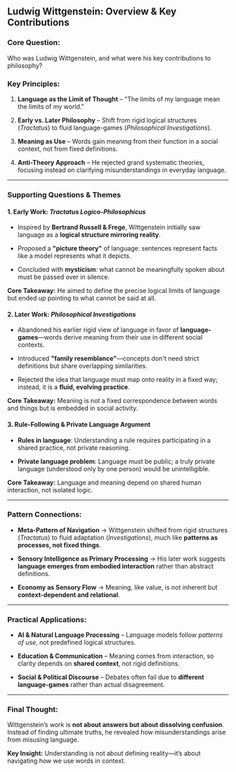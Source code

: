 ## **Ludwig Wittgenstein: Overview & Key Contributions**

### **Core Question:**

Who was Ludwig Wittgenstein, and what were his key contributions to philosophy?

### **Key Principles:**

1. **Language as the Limit of Thought** – "The limits of my language mean the limits of my world."
    
2. **Early vs. Later Philosophy** – Shift from rigid logical structures (_Tractatus_) to fluid language-games (_Philosophical Investigations_).
    
3. **Meaning as Use** – Words gain meaning from their function in a social context, not from fixed definitions.
    
4. **Anti-Theory Approach** – He rejected grand systematic theories, focusing instead on clarifying misunderstandings in everyday language.
    

---

### **Supporting Questions & Themes**

#### **1. Early Work: _Tractatus Logico-Philosophicus_**

- Inspired by **Bertrand Russell & Frege**, Wittgenstein initially saw language as a **logical structure mirroring reality**.
    
- Proposed a **"picture theory"** of language: sentences represent facts like a model represents what it depicts.
    
- Concluded with **mysticism**: what cannot be meaningfully spoken about must be passed over in silence.
    

**Core Takeaway:** He aimed to define the precise logical limits of language but ended up pointing to what cannot be said at all.

#### **2. Later Work: _Philosophical Investigations_**

- Abandoned his earlier rigid view of language in favor of **language-games**—words derive meaning from their use in different social contexts.
    
- Introduced **"family resemblance"**—concepts don't need strict definitions but share overlapping similarities.
    
- Rejected the idea that language must map onto reality in a fixed way; instead, it is a **fluid, evolving practice**.
    

**Core Takeaway:** Meaning is not a fixed correspondence between words and things but is embedded in social activity.

#### **3. Rule-Following & Private Language Argument**

- **Rules in language**: Understanding a rule requires participating in a shared practice, not private reasoning.
    
- **Private language problem**: Language must be public; a truly private language (understood only by one person) would be unintelligible.
    

**Core Takeaway:** Language and meaning depend on shared human interaction, not isolated logic.

---

### **Pattern Connections:**

- **Meta-Pattern of Navigation** → Wittgenstein shifted from rigid structures (_Tractatus_) to fluid adaptation (_Investigations_), much like **patterns as processes, not fixed things**.
    
- **Sensory Intelligence as Primary Processing** → His later work suggests **language emerges from embodied interaction** rather than abstract definitions.
    
- **Economy as Sensory Flow** → Meaning, like value, is not inherent but **context-dependent and relational**.
    

---

### **Practical Applications:**

- **AI & Natural Language Processing** – Language models follow _patterns of use_, not predefined logical structures.
    
- **Education & Communication** – Meaning comes from interaction, so clarity depends on **shared context**, not rigid definitions.
    
- **Social & Political Discourse** – Debates often fail due to **different language-games** rather than actual disagreement.
    

---

### **Final Thought:**

Wittgenstein’s work is **not about answers but about dissolving confusion**. Instead of finding ultimate truths, he revealed how misunderstandings arise from misusing language.

**Key Insight:** Understanding is not about defining reality—it’s about navigating how we use words in context.